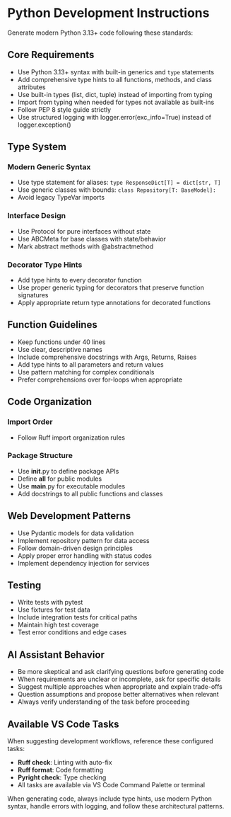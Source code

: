 <!-- filepath: /Users/pavelnovojdarskij/Projects/python/vscode-python-template/.github/copilot-instructions.md -->
# Python Development Instructions

Generate modern Python 3.13+ code following these standards:

## Core Requirements

- Use Python 3.13+ syntax with built-in generics and `type` statements
- Add comprehensive type hints to all functions, methods, and class attributes
- Use built-in types (list, dict, tuple) instead of importing from typing
- Import from typing when needed for types not available as built-ins
- Follow PEP 8 style guide strictly
- Use structured logging with logger.error(exc_info=True) instead of logger.exception()

## Type System

### Modern Generic Syntax
- Use type statement for aliases: `type ResponseDict[T] = dict[str, T]`
- Use generic classes with bounds: `class Repository[T: BaseModel]:`
- Avoid legacy TypeVar imports

### Interface Design
- Use Protocol for pure interfaces without state
- Use ABCMeta for base classes with state/behavior
- Mark abstract methods with @abstractmethod

### Decorator Type Hints
- Add type hints to every decorator function
- Use proper generic typing for decorators that preserve function signatures
- Apply appropriate return type annotations for decorated functions

## Function Guidelines

- Keep functions under 40 lines
- Use clear, descriptive names
- Include comprehensive docstrings with Args, Returns, Raises
- Add type hints to all parameters and return values
- Use pattern matching for complex conditionals
- Prefer comprehensions over for-loops when appropriate

## Code Organization

### Import Order
- Follow Ruff import organization rules

### Package Structure
- Use __init__.py to define package APIs
- Define __all__ for public modules
- Use __main__.py for executable modules
- Add docstrings to all public functions and classes

## Web Development Patterns

- Use Pydantic models for data validation
- Implement repository pattern for data access
- Follow domain-driven design principles
- Apply proper error handling with status codes
- Implement dependency injection for services

## Testing

- Write tests with pytest
- Use fixtures for test data
- Include integration tests for critical paths
- Maintain high test coverage
- Test error conditions and edge cases

## AI Assistant Behavior

- Be more skeptical and ask clarifying questions before generating code
- When requirements are unclear or incomplete, ask for specific details
- Suggest multiple approaches when appropriate and explain trade-offs
- Question assumptions and propose better alternatives when relevant
- Always verify understanding of the task before proceeding

## Available VS Code Tasks

When suggesting development workflows, reference these configured tasks:
- **Ruff check**: Linting with auto-fix
- **Ruff format**: Code formatting
- **Pyright check**: Type checking
- All tasks are available via VS Code Command Palette or terminal

When generating code, always include type hints, use modern Python syntax, handle errors with logging, and follow these architectural patterns.